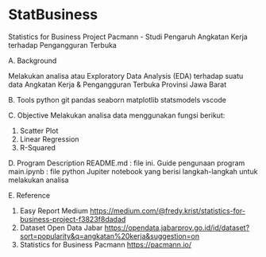 # StatBusiness

Statistics for Business Project Pacmann - Studi Pengaruh Angkatan Kerja terhadap Pengangguran Terbuka

A. Background

Melakukan analisa atau Exploratory Data Analysis (EDA) terhadap suatu data Angkatan Kerja & Pengangguran Terbuka Provinsi Jawa Barat

B. Tools
python
git
pandas
seaborn
matplotlib
statsmodels
vscode

C. Objective 
Melakukan analisa data menggunakan fungsi berikut:
1. Scatter Plot
2. Linear Regression
3. R-Squared

D. Program Description
README.md : file ini. Guide pengunaan program
main.ipynb : file python Jupiter notebook yang berisi langkah-langkah untuk melakukan analisa

E. Reference 
1. Easy Report Medium https://medium.com/@fredy.krist/statistics-for-business-project-f3823f8dadad
2. Dataset Open Data Jabar https://opendata.jabarprov.go.id/id/dataset?sort=popularity&q=angkatan%20kerja&suggestion=on
3. Statistics for Business Pacmann https://pacmann.io/
